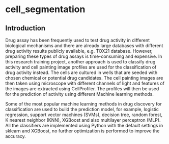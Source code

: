 # cell_segmentation
## Introduction
Drug assay has been frequently used to test drug activity in different biological mechanisms and there are already large databases with different drug activity results publicly available, e.g. TOX21 database. However, preparing these types of drug assays is time-consuming and expensive. In this research training project, another approach is used to classify drug activity and cell painting image profiles are used for the classification of drug activity instead. The cells are cultured in wells that are seeded with chosen chemical or potential drug candidates. The cell painting images are then taken using microscope with different channels of light and features of the images are extracted using CellProfiler. The profiles will then be used for the prediction of activity using different Machine learning methods.

Some of the most popular machine learning methods in drug discovery for classification are used to build the prediction model, for example, logistic regression, support vector machines (SVMs), decision tree, random forest, K nearest neighbor (KNN), XGBoost and also multilayer perceptron (MLP). All the classifiers are implemented using Python with the default settings in sklearn and XGBoost, no further optimization is performed to improve the accuracy.
